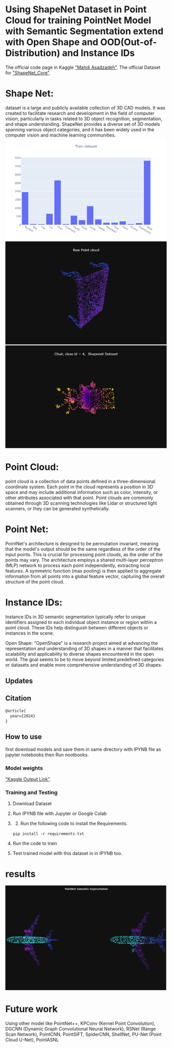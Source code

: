 # Using ShapeNet Dataset in Point Cloud for training PointNet Model with Semantic Segmentation extend with Open Shape and OOD(Out-of-Distribution) and Instance IDs

The official code page in Kaggle ["Mahdi Asadzadeh"](https://www.kaggle.com/code/mahdiasdzd/pointnet).
The official Dataset for ["ShapeNet_Core"](https://www.kaggle.com/datasets/jeremy26/shapenet-core-seg).

# Shape Net:
dataset is a large and publicly available collection of 3D CAD models. It was created to facilitate research and development in the field of computer vision, particularly in tasks related to 3D object recognition, segmentation, and shape understanding.
ShapeNet provides a diverse set of 3D models spanning various object categories, and it has been widely used in the computer vision and machine learning communities.
!["ShapeNet_Core data distribution"](https://github.com/mahdiasdzd/PointNet/blob/main/newplot%20(4).png)
!["ShapeNet_Core Raw Point Cloud"](https://github.com/mahdiasdzd/PointNet/blob/main/newplot.png)
!["ShapeNet_Core Example"](https://github.com/mahdiasdzd/PointNet/blob/main/newplot%20(3).png)

# Point Cloud:
point cloud is a collection of data points defined in a three-dimensional coordinate system.
Each point in the cloud represents a position in 3D space and may include additional information such as color, intensity, or other attributes associated with that point.
Point clouds are commonly obtained through 3D scanning technologies like Lidar or structured light scanners, or they can be generated synthetically.

# Point Net:
PointNet's architecture is designed to be permutation invariant, meaning that the model's output should be the same regardless of the order of the input points. This is crucial for processing point clouds, as the order of the points may vary. The architecture employs a shared multi-layer perceptron (MLP) network to process each point independently, extracting local features. A symmetric function (max pooling) is then applied to aggregate information from all points into a global feature vector, capturing the overall structure of the point cloud.

# Instance IDs:
Instance IDs in 3D semantic segmentation typically refer to unique identifiers assigned to each individual object instance or region within a point cloud. These IDs help distinguish between different objects or instances in the scene.

Open Shape:
"OpenShape" is a research project aimed at advancing the representation and understanding of 3D shapes in a manner that facilitates scalability and applicability to diverse shapes encountered in the open world. The goal seems to be to move beyond limited predefined categories or datasets and enable more comprehensive understanding of 3D shapes.



## Updates
## Citation
```
@article{
  year={2024}
}
```
## How to use
first download models and save them in same directory with IPYNB file as jupyter notebooks then Run nootbooks.

### Model weights
["Kaggle Output Link"](https://www.kaggle.com/code/mahdiasdzd/pointnet/output).

### Training and Testing
1) Download Dataset
2) Run IPYNB file with Jupyter or Google Colab


3) 2) Run the following code to install the Requirements.

    `pip install -r requirements.txt`

4) Run the  code to train 

5) Test trained model with this dataset in in IPYNB too.

# results
![](https://github.com/mahdiasdzd/PointNet/blob/main/Screenshot%20(529).png)

# Future work
Using other model like PointNet++, KPConv (Kernel Point Convolution), DGCNN (Dynamic Graph Convolutional Neural Network), RSNet (Range Scan Network), PointCNN, PointSIFT, SpiderCNN, ShellNet, PU-Net (Point Cloud U-Net), PointASNL
